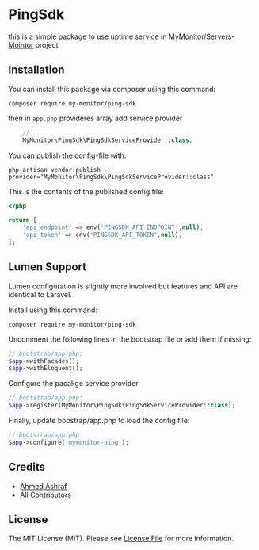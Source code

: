 # PingSdk

this is a simple package to use uptime service in [MyMonitor/Servers-Mointor](https://google.com) project

## Installation

You can install this package via composer using this command:
```
composer require my-monitor/ping-sdk
```

then in `app.php` provideres array add service provider
```php
    //
    MyMonitor\PingSdk\PingSdkServiceProvider::class,
```

You can publish the config-file with:

```
php artisan vendor:publish --provider="MyMonitor\PingSdk\PingSdkServiceProvider::class"
```

This is the contents of the published config file:

```php
<?php

return [
    'api_endpoint' => env('PINGSDK_API_ENDPOINT',null),
    'api_token' => env('PINGSDK_API_TOKEN',null),
];
```

## Lumen Support
Lumen configuration is slightly more involved but features and API are identical to Laravel.

Install using this command:
```
composer require my-monitor/ping-sdk
```
Uncomment the following lines in the bootstrap file or add them if missing:
```php
// bootstrap/app.php:
$app->withFacades();
$app->withEloquent();
```

Configure the pacakge service provider
```php
// bootstrap/app.php:
$app->register(MyMonitor\PingSdk\PingSdkServiceProvider::class);
```

Finally, update boostrap/app.php to load the config file:
```php
// bootstrap/app.php
$app->configure('mymonitor-ping');
```


## Credits

- [Ahmed Ashraf](https://github.com/ahmedash95)
- [All Contributors](../../contributors)

## License

The MIT License (MIT). Please see [License File](LICENSE.md) for more information.